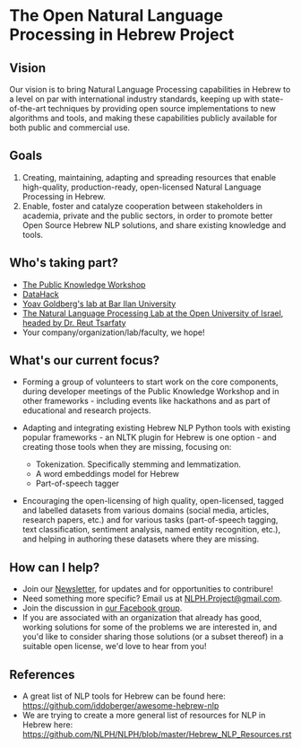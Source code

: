 # The Open Natural Language Processing in Hebrew Project


## Vision
Our vision is to bring Natural Language Processing capabilities in Hebrew to a level on par with international industry standards, keeping up with state-of-the-art techniques by providing open source implementations to new algorithms and tools, and making these capabilities publicly available for both public and commercial use.


## Goals
1. Creating, maintaining, adapting and spreading resources that enable high-quality, production-ready, open-licensed Natural Language Processing in Hebrew. 
2. Enable, foster and catalyze cooperation between stakeholders in academia, private and the public sectors, in order to  promote better Open Source Hebrew NLP solutions, and share existing knowledge and tools.


## Who's taking part?
- [The Public Knowledge Workshop](http://www.hasadna.org.il/en/)
- [DataHack](datahack-il.com)
- [Yoav Goldberg's lab at Bar Ilan University](http://u.cs.biu.ac.il/~yogo/)
- [The Natural Language Processing Lab at the Open University of Israel, headed by Dr. Reut Tsarfaty](http://www.openu.ac.il/en/personalsites/ReutTsarfaty.aspx)
- Your company/organization/lab/faculty, we hope!


## What's our current focus?
- Forming a group of volunteers to start work on the core components, during developer meetings of the Public Knowledge Workshop and in other frameworks - including events like hackathons and as part of educational and research projects.
- Adapting and integrating existing Hebrew NLP Python tools with existing popular frameworks -  an NLTK plugin for Hebrew is one option - and creating those tools when they are missing, focusing on:
  - Tokenization. Specifically stemming and lemmatization.
  - A word embeddings model for Hebrew
  - Part-of-speech tagger
  
- Encouraging the open-licensing of high quality, open-licensed, tagged and labelled datasets from various domains (social media, articles, research papers, etc.) and for various tasks (part-of-speech tagging, text classification, sentiment analysis, named entity recognition, etc.), and helping in authoring these datasets where they are missing.


## How can I help?
- Join our [Newsletter](http://eepurl.com/c6imhH), for updates and for opportunities to contribure!
- Need something more specific? Email us at [NLPH.Project@gmail.com](mailto:NLPH.Project@gmail.com).
- Join the discussion in [our Facebook group](https://www.facebook.com/groups/157877988136954/).
- If you are associated with an organization that already has good, working solutions for some of the problems we are interested in, and you'd like to consider sharing those solutions (or a subset thereof) in a suitable open license, we'd love to hear from you!

## References

- A great list of NLP tools for Hebrew can be found here:
https://github.com/iddoberger/awesome-hebrew-nlp
- We are trying to create a more general list of resources for NLP in Hebrew here:
https://github.com/NLPH/NLPH/blob/master/Hebrew_NLP_Resources.rst
